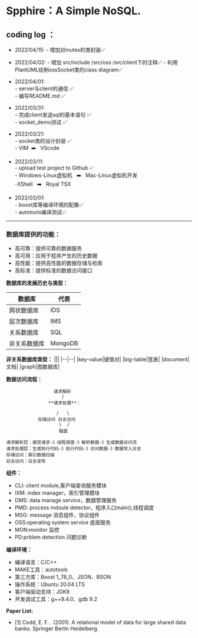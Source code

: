 # **Spphire：A Simple NoSQL.**
## **coding log ：**
- 2022/04/15:
      - 增加对mutex的类封装✅
- 2022/04/02:
      - 增加 src/include /src/oss /src/client下的注释✅
      - 利用PlantUML绘制ossSocket类的class diagram✅
- 2022/04/01:  
      - server与client的通信            ✅   
      - 编写README.md ✅

- 2022/03/31:  
      - 完成client发送sql的基本语句       ✅  
      - socket_demo测试                ✅

- 2022/03/21:  
      - socket类的设计封装                   ✅   
      - VIM&nbsp;&nbsp;➡️ &nbsp;&nbsp;VScode
- 2022/03/11:  
      - upload test project to Github ✅  
      - Windows-Linux虚拟机&nbsp;&nbsp; ➡️ &nbsp;&nbsp;Mac-Linux虚拟机开发  
      -XShell&nbsp;&nbsp; ➡️&nbsp;&nbsp; Royal TSX
- 2022/03/01:  
      - boost库等编译环境的配置✅  
      -  autotools编译测试✅
------------------------
### **数据库提供的功能：**

- 高可靠：提供可靠的数据服务
- 高可用：应用于程序产生的历史数据
- 高性能：提供高性能的数据存储与检索
- 高标准：提供标准的数据访问接口

**数据库的发展历史与类型：**
    
|数据库|代表|
|--|--|
|网状数据库|IDS|
|层次数据库|IMS|
|关系数据库|SQL|
|非关系数据库|MongoDB|

**非关系数据库类型：**
|||
|--|--|
|key-value|键值对|
|big-table|宽表|
|document|文档|
|graph|图数据库|

**数据访问流程：**

                      请求解析
                         |
                    **请求处理**：
                       
                       /   \
                存储访问 日志访问
                        \  /
                        磁盘

    请求解析层：接受请求-》线程调度-》解析数据-》生成数据访问流
    请求处理层：生成执行代码-》执行代码-》访问数据-》数据写入日志
    存储访问：索引数据扫描
    日志访问：日志读写

**组件：**
- CLI: client module,客户端查询服务模块
- IXM: index manager，索引管理模块
- DMS: data manage service，数据管理服务
- PMD: process mdoule detector，程序入口main(),线程调度
- MSG: message 消息组件，协议组件
- OSS:operating system service 底层服务
- MON:monitor 监控
- PD:prblem detection 问题诊断

**编译环境：**

- 编译语言：C/C++
- MAKE工具：autotools 
- 第三方库：Boost 1_78_0、JSON、BSON
- 操作系统：Ubuntu 20.04 LTS 
- 客户端驱动支持：JDK8
- 开发调试工具：g++9.4.0、gdb 9.2

**Paper List:**
- [1] Codd, E. F. . (2001). A relational model of data for large shared data banks. Springer Berlin Heidelberg.